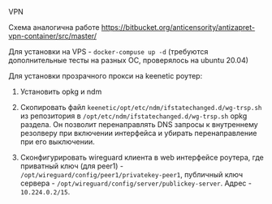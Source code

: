 VPN

Схема аналогична работе https://bitbucket.org/anticensority/antizapret-vpn-container/src/master/

Для установки на VPS - `docker-compuse up -d` (требуются дополнительные тесты на разных ОС, проверялось на ubuntu 20.04)

Для установки прозрачного прокси на keenetic роутер:

1. Установить opkg и ndm

2. Скопировать файл `keenetic/opt/etc/ndm/ifstatechanged.d/wg-trsp.sh` из репозитория в `/opt/etc/ndm/ifstatechanged.d/wg-trsp.sh` opkg раздела. Он позволит перенаправлять DNS запросы к внутреннему резолверу при включении интерфейса и убирать перенаправление при его выключении.

3. Сконфигурировать wireguard клиента в web интерфейсе роутера, где приватный ключ (для peer1) - `/opt/wireguard/config/peer1/privatekey-peer1`, публичный ключ сервера - `/opt/wireguard/config/server/publickey-server`. Адрес - `10.224.0.2/15`.

